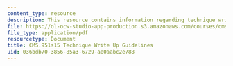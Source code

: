 ```yaml
---
content_type: resource
description: This resource contains information regarding technique write-ups.
file: https://ol-ocw-studio-app-production.s3.amazonaws.com/courses/cms-951-workshop-ii-qualitative-social-science-methods-for-media-studies-spring-2015/036bdb70385685a36729ae0aabc2e788_MITCMS_951S15_WriteGuide.pdf
file_type: application/pdf
resourcetype: Document
title: CMS.951s15 Technique Write Up Guidelines
uid: 036bdb70-3856-85a3-6729-ae0aabc2e788
---
```

